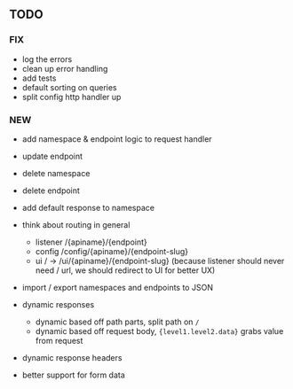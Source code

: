 ## TODO

### FIX

- log the errors
- clean up error handling
- add tests
- default sorting on queries
- split config http handler up

### NEW

- add namespace & endpoint logic to request handler
- update endpoint
- delete namespace
- delete endpoint
- add default response to namespace

- think about routing in general
    - listener /{apiname}/{endpoint}
    - config /config/{apiname}/{endpoint-slug}
    - ui / -> /ui/{apiname}/{endpoint-slug} (because listener should never need / url, we should redirect to UI for better UX)

 - import / export namespaces and endpoints to JSON

 - dynamic responses
   - dynamic based off path parts, split path on `/`
   - dynamic based off request body, `{level1.level2.data}` grabs value from request

 - dynamic response headers
 - better support for form data